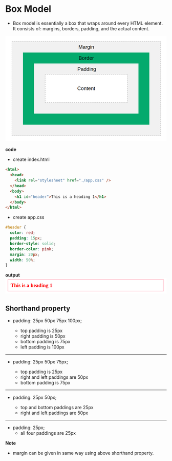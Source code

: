 # Box Model

- Box model is essentially a box that wraps around every HTML element. It consists of: margins, borders, padding, and the actual content.

![box_model](./assets/box-model.png)

**code**

- create index.html

```html
<html>
  <head>
    <link rel="stylesheet" href="./app.css" />
  </head>
  <body>
    <h1 id="header">This is a heading 1</h1>
  </body>
</html>
```

- create app.css

```css
#header {
  color: red;
  padding: 15px;
  border-style: solid;
  border-color: pink;
  margin: 20px;
  width: 50%;
}
```

**output**
![output](./assets/output_07.png)

## Shorthand property

- padding: 25px 50px 75px 100px;

  - top padding is 25px
  - right padding is 50px
  - bottom padding is 75px
  - left padding is 100px

---

- padding: 25px 50px 75px;

  - top padding is 25px
  - right and left paddings are 50px
  - bottom padding is 75px

---

- padding: 25px 50px;

  - top and bottom paddings are 25px
  - right and left paddings are 50px

---

- padding: 25px;
  - all four paddings are 25px

**Note**

- margin can be given in same way using above shorthand property.
